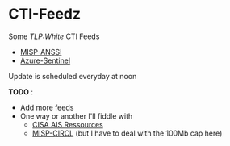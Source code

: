 # CTI-Feedz
Some _TLP:White_ CTI Feeds
- [MISP-ANSSI](https://misp.cert.ssi.gouv.fr/feed-misp/)
- [Azure-Sentinel](https://github.com/Azure/Azure-Sentinel/tree/master/Sample%20Data/Feeds)


Update is scheduled everyday at noon


__TODO__ :
- Add more feeds
- One way or another I'll fiddle with 
  - [CISA AIS Ressources](https://www.cisa.gov/ais)
  - [MISP-CIRCL](https://www.circl.lu/doc/misp/feed-osint/) (but I have to deal with the 100Mb cap here)

